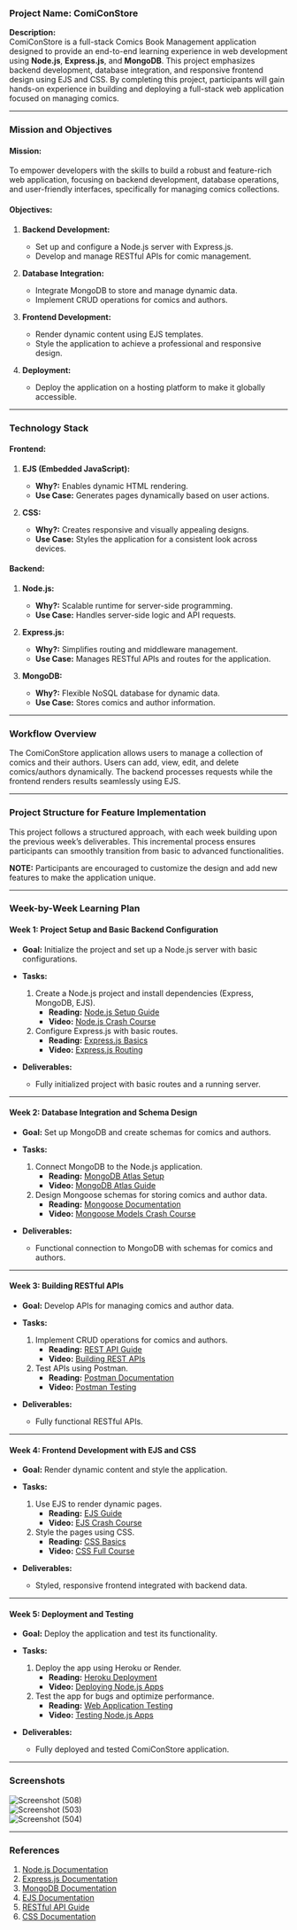 ### **Project Name:** ComiConStore  

**Description:**  
ComiConStore is a full-stack Comics Book Management application designed to provide an end-to-end learning experience in web development using **Node.js**, **Express.js**, and **MongoDB**. This project emphasizes backend development, database integration, and responsive frontend design using EJS and CSS. By completing this project, participants will gain hands-on experience in building and deploying a full-stack web application focused on managing comics.  

---

### **Mission and Objectives**  

#### **Mission:**  
To empower developers with the skills to build a robust and feature-rich web application, focusing on backend development, database operations, and user-friendly interfaces, specifically for managing comics collections.  

#### **Objectives:**  
1. **Backend Development:**  
   - Set up and configure a Node.js server with Express.js.  
   - Develop and manage RESTful APIs for comic management.  

2. **Database Integration:**  
   - Integrate MongoDB to store and manage dynamic data.  
   - Implement CRUD operations for comics and authors.  

3. **Frontend Development:**  
   - Render dynamic content using EJS templates.  
   - Style the application to achieve a professional and responsive design.  

4. **Deployment:**  
   - Deploy the application on a hosting platform to make it globally accessible.  

---

### **Technology Stack**

#### **Frontend:**  
1. **EJS (Embedded JavaScript):**  
   - **Why?:** Enables dynamic HTML rendering.  
   - **Use Case:** Generates pages dynamically based on user actions.  

2. **CSS:**  
   - **Why?:** Creates responsive and visually appealing designs.  
   - **Use Case:** Styles the application for a consistent look across devices.  

#### **Backend:**  
1. **Node.js:**  
   - **Why?:** Scalable runtime for server-side programming.  
   - **Use Case:** Handles server-side logic and API requests.  

2. **Express.js:**  
   - **Why?:** Simplifies routing and middleware management.  
   - **Use Case:** Manages RESTful APIs and routes for the application.  

3. **MongoDB:**  
   - **Why?:** Flexible NoSQL database for dynamic data.  
   - **Use Case:** Stores comics and author information.  

---

### **Workflow Overview**  
The ComiConStore application allows users to manage a collection of comics and their authors. Users can add, view, edit, and delete comics/authors dynamically. The backend processes requests while the frontend renders results seamlessly using EJS.  
  

---

### **Project Structure for Feature Implementation**  
This project follows a structured approach, with each week building upon the previous week’s deliverables. This incremental process ensures participants can smoothly transition from basic to advanced functionalities.  

**NOTE:** Participants are encouraged to customize the design and add new features to make the application unique.

---

### **Week-by-Week Learning Plan**

#### **Week 1: Project Setup and Basic Backend Configuration**  
- **Goal:** Initialize the project and set up a Node.js server with basic configurations.  

- **Tasks:**  
  1. Create a Node.js project and install dependencies (Express, MongoDB, EJS).  
     - **Reading:** [Node.js Setup Guide](https://nodejs.dev/en/learn/)  
     - **Video:** [Node.js Crash Course](https://www.youtube.com/watch?v=fBNz5xF-Kx4)  
  2. Configure Express.js with basic routes.  
     - **Reading:** [Express.js Basics](https://expressjs.com/en/starter/basic-routing.html)  
     - **Video:** [Express.js Routing](https://www.youtube.com/watch?v=L72fhGm1tfE)  

- **Deliverables:**  
  - Fully initialized project with basic routes and a running server.  

---

#### **Week 2: Database Integration and Schema Design**  
- **Goal:** Set up MongoDB and create schemas for comics and authors.  

- **Tasks:**  
  1. Connect MongoDB to the Node.js application.  
     - **Reading:** [MongoDB Atlas Setup](https://www.mongodb.com/docs/atlas/getting-started/)  
     - **Video:** [MongoDB Atlas Guide](https://www.youtube.com/watch?v=rPqRyYJmx2g)  
  2. Design Mongoose schemas for storing comics and author data.  
     - **Reading:** [Mongoose Documentation](https://mongoosejs.com/docs/)  
     - **Video:** [Mongoose Models Crash Course](https://www.youtube.com/watch?v=DZBGEVgL2eE)  

- **Deliverables:**  
  - Functional connection to MongoDB with schemas for comics and authors.  

---

#### **Week 3: Building RESTful APIs**  
- **Goal:** Develop APIs for managing comics and author data.  

- **Tasks:**  
  1. Implement CRUD operations for comics and authors.  
     - **Reading:** [REST API Guide](https://restfulapi.net/)  
     - **Video:** [Building REST APIs](https://www.youtube.com/watch?v=pKd0Rpw7O48)  
  2. Test APIs using Postman.  
     - **Reading:** [Postman Documentation](https://learning.postman.com/docs/getting-started/introduction/)  
     - **Video:** [Postman Testing](https://www.youtube.com/watch?v=VywxIQ2ZXw4)  

- **Deliverables:**  
  - Fully functional RESTful APIs.  

---

#### **Week 4: Frontend Development with EJS and CSS**  
- **Goal:** Render dynamic content and style the application.  

- **Tasks:**  
  1. Use EJS to render dynamic pages.  
     - **Reading:** [EJS Guide](https://ejs.co/#docs)  
     - **Video:** [EJS Crash Course](https://www.youtube.com/watch?v=Kah88N8W5rs)  
  2. Style the pages using CSS.  
     - **Reading:** [CSS Basics](https://www.w3schools.com/css/)  
     - **Video:** [CSS Full Course](https://www.youtube.com/watch?v=yfoY53QXEnI)  

- **Deliverables:**  
  - Styled, responsive frontend integrated with backend data.  

---

#### **Week 5: Deployment and Testing**  
- **Goal:** Deploy the application and test its functionality.  

- **Tasks:**  
  1. Deploy the app using Heroku or Render.  
     - **Reading:** [Heroku Deployment](https://devcenter.heroku.com/articles/deploying-nodejs)  
     - **Video:** [Deploying Node.js Apps](https://www.youtube.com/watch?v=IeM1PGqmJT4)  
  2. Test the app for bugs and optimize performance.  
     - **Reading:** [Web Application Testing](https://testing-library.com/docs/)  
     - **Video:** [Testing Node.js Apps](https://www.youtube.com/watch?v=FKnzS_icp20)  

- **Deliverables:**  
  - Fully deployed and tested ComiConStore application.  

---

### **Screenshots**  

![Screenshot (508)](https://github.com/user-attachments/assets/3bb93aec-a354-46b5-bcdc-efe301eafafe)  
![Screenshot (503)](https://github.com/user-attachments/assets/c9dfd464-2a5a-4c2a-8f70-d12447c5e47d)  
![Screenshot (504)](https://github.com/user-attachments/assets/1ae4adaf-5014-45c7-bb4e-b640e7d71ff4)  

---

### **References**  
1. [Node.js Documentation](https://nodejs.org/en/docs/)  
2. [Express.js Documentation](https://expressjs.com/)  
3. [MongoDB Documentation](https://www.mongodb.com/docs/manual/)  
4. [EJS Documentation](https://ejs.co/#docs)  
5. [RESTful API Guide](https://restfulapi.net/)  
6. [CSS Documentation](https://www.w3schools.com/css/)  
